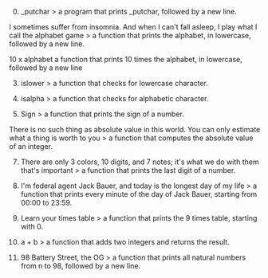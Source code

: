 0. _putchar > a program that prints _putchar, followed by a new line.

 I sometimes suffer from insomnia. And when I can't fall asleep, I play what I call the alphabet game > a function that prints the alphabet, in lowercase, followed by a new line.

10 x alphabet
a function that prints 10 times the alphabet, in lowercase, followed by a new line

3. islower > a function that checks for lowercase character.

4. isalpha > a function that checks for alphabetic character.

5. Sign > a function that prints the sign of a number.

There is no such thing as absolute value in this world. You can only estimate what a thing is worth to you > a function that computes the absolute value of an integer.

7. There are only 3 colors, 10 digits, and 7 notes; it's what we do with them that's important > a function that prints the last digit of a number.

8. I'm federal agent Jack Bauer, and today is the longest day of my life > a function that prints every minute of the day of Jack Bauer, starting from 00:00 to 23:59.

9. Learn your times table >  a function that prints the 9 times table, starting with 0.

10. a + b > a function that adds two integers and returns the result.

11. 98 Battery Street, the OG > a function that prints all natural numbers from n to 98, followed by a new line.

